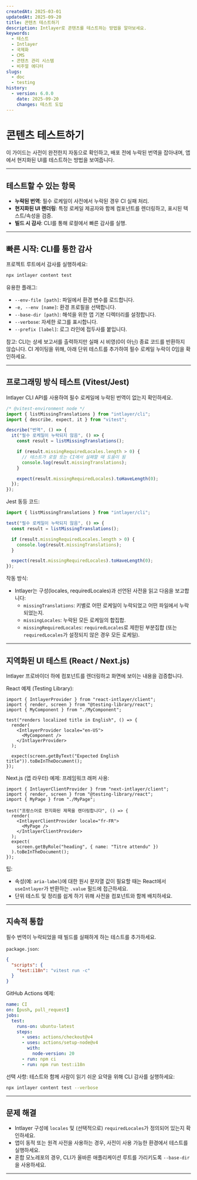 ```yaml
---
createdAt: 2025-03-01
updatedAt: 2025-09-20
title: 콘텐츠 테스트하기
description: Intlayer로 콘텐츠를 테스트하는 방법을 알아보세요.
keywords:
  - 테스트
  - Intlayer
  - 국제화
  - CMS
  - 콘텐츠 관리 시스템
  - 비주얼 에디터
slugs:
  - doc
  - testing
history:
  - version: 6.0.0
    date: 2025-09-20
    changes: 테스트 도입
---
```


# 콘텐츠 테스트하기

이 가이드는 사전이 완전한지 자동으로 확인하고, 배포 전에 누락된 번역을 잡아내며, 앱에서 현지화된 UI를 테스트하는 방법을 보여줍니다.

---

## 테스트할 수 있는 항목

- **누락된 번역**: 필수 로케일이 사전에서 누락된 경우 CI 실패 처리.
- **현지화된 UI 렌더링**: 특정 로케일 제공자와 함께 컴포넌트를 렌더링하고, 표시된 텍스트/속성을 검증.
- **빌드 시 감사**: CLI를 통해 로컬에서 빠른 감사를 실행.

---

## 빠른 시작: CLI를 통한 감사

프로젝트 루트에서 감사를 실행하세요:

```bash
npx intlayer content test
```

유용한 플래그:

- `--env-file [path]`: 파일에서 환경 변수를 로드합니다.
- `-e, --env [name]`: 환경 프로필을 선택합니다.
- `--base-dir [path]`: 해석을 위한 앱 기본 디렉터리를 설정합니다.
- `--verbose`: 자세한 로그를 표시합니다.
- `--prefix [label]`: 로그 라인에 접두사를 붙입니다.

참고: CLI는 상세 보고서를 출력하지만 실패 시 비영(0이 아닌) 종료 코드를 반환하지 않습니다. CI 게이팅을 위해, 아래 단위 테스트를 추가하여 필수 로케일 누락이 0임을 확인하세요.

---

## 프로그래밍 방식 테스트 (Vitest/Jest)

Intlayer CLI API를 사용하여 필수 로케일에 누락된 번역이 없는지 확인하세요.

```ts fileName=i18n.test.ts
/* @vitest-environment node */
import { listMissingTranslations } from "intlayer/cli";
import { describe, expect, it } from "vitest";

describe("번역", () => {
  it("필수 로케일이 누락되지 않음", () => {
    const result = listMissingTranslations();

    if (result.missingRequiredLocales.length > 0) {
      // 테스트가 로컬 또는 CI에서 실패할 때 도움이 됨
      console.log(result.missingTranslations);
    }

    expect(result.missingRequiredLocales).toHaveLength(0);
  });
});
```

Jest 동등 코드:

```ts fileName=i18n.test.ts
import { listMissingTranslations } from "intlayer/cli";

test("필수 로케일이 누락되지 않음", () => {
  const result = listMissingTranslations();

  if (result.missingRequiredLocales.length > 0) {
    console.log(result.missingTranslations);
  }

  expect(result.missingRequiredLocales).toHaveLength(0);
});
```

작동 방식:

- Intlayer는 구성(locales, requiredLocales)과 선언된 사전을 읽고 다음을 보고합니다:
  - `missingTranslations`: 키별로 어떤 로케일이 누락되었고 어떤 파일에서 누락되었는지.
  - `missingLocales`: 누락된 모든 로케일의 합집합.
  - `missingRequiredLocales`: `requiredLocales`로 제한된 부분집합 (또는 `requiredLocales`가 설정되지 않은 경우 모든 로케일).

---

## 지역화된 UI 테스트 (React / Next.js)

Intlayer 프로바이더 하에 컴포넌트를 렌더링하고 화면에 보이는 내용을 검증합니다.

React 예제 (Testing Library):

```tsx
import { IntlayerProvider } from "react-intlayer/client";
import { render, screen } from "@testing-library/react";
import { MyComponent } from "./MyComponent";

test("renders localized title in English", () => {
  render(
    <IntlayerProvider locale="en-US">
      <MyComponent />
    </IntlayerProvider>
  );

  expect(screen.getByText("Expected English title")).toBeInTheDocument();
});
```

Next.js (앱 라우터) 예제: 프레임워크 래퍼 사용:

```tsx
import { IntlayerClientProvider } from "next-intlayer/client";
import { render, screen } from "@testing-library/react";
import { MyPage } from "./MyPage";

test("프랑스어로 현지화된 제목을 렌더링합니다", () => {
  render(
    <IntlayerClientProvider locale="fr-FR">
      <MyPage />
    </IntlayerClientProvider>
  );
  expect(
    screen.getByRole("heading", { name: "Titre attendu" })
  ).toBeInTheDocument();
});
```

팁:

- 속성(예: `aria-label`)에 대한 원시 문자열 값이 필요할 때는 React에서 `useIntlayer`가 반환하는 `.value` 필드에 접근하세요.
- 단위 테스트 및 정리를 쉽게 하기 위해 사전을 컴포넌트와 함께 배치하세요.

---

## 지속적 통합

필수 번역이 누락되었을 때 빌드를 실패하게 하는 테스트를 추가하세요.

`package.json`:

```json
{
  "scripts": {
    "test:i18n": "vitest run -c"
  }
}
```

GitHub Actions 예제:

```yaml
name: CI
on: [push, pull_request]
jobs:
  test:
    runs-on: ubuntu-latest
    steps:
      - uses: actions/checkout@v4
      - uses: actions/setup-node@v4
        with:
          node-version: 20
      - run: npm ci
      - run: npm run test:i18n
```

선택 사항: 테스트와 함께 사람이 읽기 쉬운 요약을 위해 CLI 감사를 실행하세요:

```bash
npx intlayer content test --verbose
```

---

## 문제 해결

- Intlayer 구성에 `locales` 및 (선택적으로) `requiredLocales`가 정의되어 있는지 확인하세요.
- 앱이 동적 또는 원격 사전을 사용하는 경우, 사전이 사용 가능한 환경에서 테스트를 실행하세요.
- 혼합 모노레포의 경우, CLI가 올바른 애플리케이션 루트를 가리키도록 `--base-dir`을 사용하세요.

---
